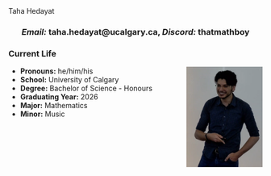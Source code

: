 <head>
  Taha Hedayat
<style text="text/css">
  .img_deg{
    float: right;
    width: 30%;
    }
</style>
  
</head>

<center> <h3> <em>Email:</em> taha.hedayat@ucalgary.ca, <em>Discord:</em> thatmathboy </h3> </center>

<h3> Current Life </h3>
<body>

  <img class="img_deg" src="profilepic.png">
  
  <p>
    <ul>
      <li> <b>Pronouns:</b> he/him/his </li>
      <li> <b>School:</b> University of Calgary </li> 
      <li> <b>Degree:</b> Bachelor of Science - Honours </li> 
      <li> <b>Graduating Year:</b> 2026 </li> 
      <li> <b>Major:</b> Mathematics </li> 
      <li> <b>Minor:</b> Music </li> 
    <ul>
  </p>
</body>


<h3>  </h3>
